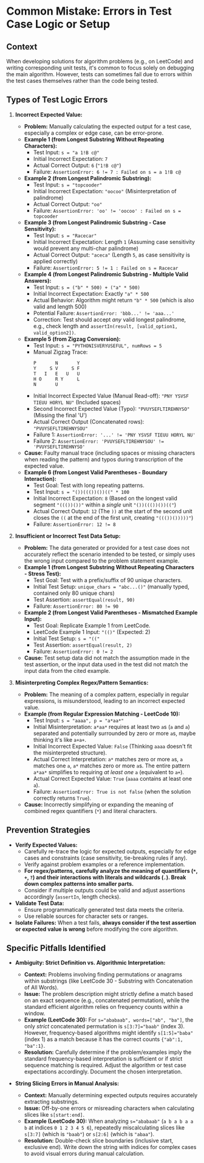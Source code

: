 # Common Mistake: Errors in Test Case Logic or Setup

## Context

When developing solutions for algorithm problems (e.g., on LeetCode) and writing corresponding unit tests, it's common to focus solely on debugging the main algorithm. However, tests can sometimes fail due to errors within the test cases themselves rather than the code being tested.

## Types of Test Logic Errors

1.  **Incorrect Expected Value:**
    *   **Problem:** Manually calculating the expected output for a test case, especially a complex or edge case, can be error-prone.
    *   **Example 1 (from Longest Substring Without Repeating Characters):**
        *   Test Input: `s = "a 1!B c@"`
        *   Initial Incorrect Expectation: `7`
        *   Actual Correct Output: `6` (`"1!B c@"`)
        *   Failure: `AssertionError: 6 != 7 : Failed on s = a 1!B c@`
    *   **Example 2 (from Longest Palindromic Substring):**
        *   Test Input: `s = "topcooder"`
        *   Initial Incorrect Expectation: `"oocoo"` (Misinterpretation of palindrome)
        *   Actual Correct Output: `"oo"`
        *   Failure: `AssertionError: 'oo' != 'oocoo' : Failed on s = topcooder`
    *   **Example 3 (from Longest Palindromic Substring - Case Sensitivity):**
        *   Test Input: `s = "Racecar"`
        *   Initial Incorrect Expectation: Length `1` (Assuming case sensitivity would prevent any multi-char palindrome)
        *   Actual Correct Output: `"aceca"` (Length `5`, as case sensitivity is applied correctly)
        *   Failure: `AssertionError: 5 != 1 : Failed on s = Racecar`
    *   **Example 4 (from Longest Palindromic Substring - Multiple Valid Answers):**
        *   Test Input: `s = ("b" * 500) + ("a" * 500)`
        *   Initial Incorrect Expectation: Exactly `"a" * 500`
        *   Actual Behavior: Algorithm might return `"b" * 500` (which is also valid and length 500)
        *   Potential Failure: `AssertionError: 'bbb...' != 'aaa...'`
        *   Correction: Test should accept *any* valid longest palindrome, e.g., check length and `assertIn(result, [valid_option1, valid_option2])`.
    *   **Example 5 (from Zigzag Conversion):**
        *   Test Input: `s = "PYTHONISVERYUSEFUL", numRows = 5`
        *   Manual Zigzag Trace:
            ```
            P       N       Y
            Y     S V     S F
            T   I   E   U   U
            H O     R Y     L
            N       U
            ```
        *   Initial Incorrect Expected Value (Manual Read-off): `"PNY YSVSF TIEUU HORYL NU"` (Included spaces)
        *   Second Incorrect Expected Value (Typo): `"PVUYSEFLTIREHNYSO"` (Missing the final 'U')
        *   Actual Correct Output (Concatenated rows): `"PVUYSEFLTIREHNYSOU"`
        *   Failure 1: `AssertionError: '...' != 'PNY YSVSF TIEUU HORYL NU'`
        *   Failure 2: `AssertionError: 'PVUYSEFLTIREHNYSOU' != 'PVUYSEFLTIREHNYSO'`
    *   **Cause:** Faulty manual trace (including spaces or missing characters when reading the pattern) and typos during transcription of the expected value.
    *   **Example 6 (from Longest Valid Parentheses - Boundary Interaction):**
        *   Test Goal: Test with long repeating patterns.
        *   Test Input: `s = "())((())())((" * 100`
        *   Initial Incorrect Expectation: `8` (Based on the longest valid segment `"((())())"` within a *single* unit `"())((())())(("`)
        *   Actual Correct Output: `12` (The `))` at the start of the second unit closes the `((` at the end of the first unit, creating `"((())()))))"`)
        *   Failure: `AssertionError: 12 != 8`

2.  **Insufficient or Incorrect Test Data Setup:**
    *   **Problem:** The data generated or provided for a test case does not accurately reflect the scenario intended to be tested, or simply uses the wrong input compared to the problem statement example.
    *   **Example 1 (from Longest Substring Without Repeating Characters - Stress Test):**
        *   Test Goal: Test with a prefix/suffix of 90 unique characters.
        *   Initial Test Setup: `unique_chars = "abc...()"` (manually typed, contained only 80 unique chars)
        *   Test Assertion: `assertEqual(result, 90)`
        *   Failure: `AssertionError: 80 != 90`
    *   **Example 2 (from Longest Valid Parentheses - Mismatched Example Input):**
        *   Test Goal: Replicate Example 1 from LeetCode.
        *   LeetCode Example 1 Input: `"(()"` (Expected: 2)
        *   Initial Test Setup: `s = "(("`
        *   Test Assertion: `assertEqual(result, 2)`
        *   Failure: `AssertionError: 0 != 2`
    *   **Cause:** Test setup data did not match the assumption made in the test assertion, or the input data used in the test did not match the input data from the cited example.

3.  **Misinterpreting Complex Regex/Pattern Semantics:**
    *   **Problem:** The meaning of a complex pattern, especially in regular expressions, is misunderstood, leading to an incorrect expected value.
    *   **Example (from Regular Expression Matching - LeetCode 10):**
        *   Test Input: `s = "aaaa", p = "a*aa*"`
        *   Initial Misinterpretation: `a*aa*` requires at least two `a`s (`a` and `a`) separated and potentially surrounded by zero or more `a`s, maybe thinking it's like `a+a+`.
        *   Initial Incorrect Expected Value: `False` (Thinking `aaaa` doesn't fit the misinterpreted structure).
        *   Actual Correct Interpretation: `a*` matches zero or more `a`s, `a` matches one `a`, `a*` matches zero or more `a`s. The entire pattern `a*aa*` simplifies to requiring *at least one* `a` (equivalent to `a+`).
        *   Actual Correct Expected Value: `True` (`aaaa` contains at least one `a`).
        *   Failure: `AssertionError: True is not false` (when the solution correctly returns `True`).
    *   **Cause:** Incorrectly simplifying or expanding the meaning of combined regex quantifiers (`*`) and literal characters.

## Prevention Strategies

*   **Verify Expected Values:**
    *   Carefully re-trace the logic for expected outputs, especially for edge cases and constraints (case sensitivity, tie-breaking rules if any).
    *   Verify against problem examples or a reference implementation.
    *   **For regex/patterns, carefully analyze the meaning of quantifiers (`*`, `+`, `?`) and their interactions with literals and wildcards (`.`). Break down complex patterns into smaller parts.**
    *   Consider if multiple outputs could be valid and adjust assertions accordingly (`assertIn`, length checks).
*   **Validate Test Data:**
    *   Ensure programmatically generated test data meets the criteria.
    *   Use reliable sources for character sets or ranges.
*   **Isolate Failures:** When a test fails, **always consider if the test assertion or expected value is wrong** before modifying the core algorithm.

## Specific Pitfalls Identified

*   **Ambiguity: Strict Definition vs. Algorithmic Interpretation:**
    *   **Context:** Problems involving finding permutations or anagrams within substrings (like LeetCode 30 - Substring with Concatenation of All Words).
    *   **Issue:** The problem description might strictly define a match based on an exact sequence (e.g., concatenated permutation), while the standard efficient algorithm relies on frequency counts within a window.
    *   **Example (LeetCode 30):** For `s="ababaab", words=["ab", "ba"]`, the only *strict* concatenated permutation is `s[3:7]="baab"` (index 3). However, frequency-based algorithms might identify `s[1:5]="baba"` (index 1) as a match because it has the correct counts `{"ab":1, "ba":1}`.
    *   **Resolution:** Carefully determine if the problem/examples imply the standard frequency-based interpretation is sufficient or if strict sequence matching is required. Adjust the algorithm or test case expectations accordingly. Document the chosen interpretation.

*   **String Slicing Errors in Manual Analysis:**
    *   **Context:** Manually determining expected outputs requires accurately extracting substrings.
    *   **Issue:** Off-by-one errors or misreading characters when calculating slices like `s[start:end]`.
    *   **Example (LeetCode 30):** When analyzing `s="ababaab"` (`a b a b a a b` at indices `0 1 2 3 4 5 6`), repeatedly miscalculating slices like `s[3:7]` (which is `"baab"`) or `s[2:6]` (which is `"abaa"`).
    *   **Resolution:** Double-check slice boundaries (inclusive start, exclusive end). Write down the string with indices for complex cases to avoid visual errors during manual calculation. 